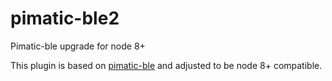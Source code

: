 # pimatic-ble2
Pimatic-ble upgrade for node 8+

This plugin is based on [pimatic-ble](https://github.com/josecastroleon/pimatic-ble) and adjusted to be node 8+ compatible.
